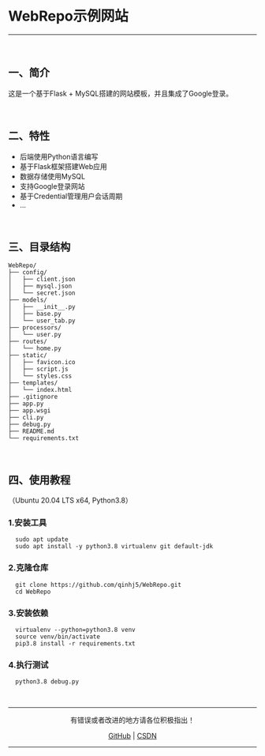 # WebRepo示例网站

---

<br/>

## 一、简介

这是一个基于Flask + MySQL搭建的网站模板，并且集成了Google登录。

<br/>

## 二、特性

* 后端使用Python语言编写
* 基于Flask框架搭建Web应用
* 数据存储使用MySQL
* 支持Google登录网站
* 基于Credential管理用户会话周期
* ...

<br/>

## 三、目录结构

```
WebRepo/
├── config/
│   ├── client.json
│   ├── mysql.json
│   └── secret.json
├── models/
│   ├── __init__.py
│   ├── base.py
│   └── user_tab.py
├── processors/
│   └── user.py
├── routes/
│   └── home.py
├── static/
│   ├── favicon.ico
│   ├── script.js
│   └── styles.css
├── templates/
│   └── index.html
├── .gitignore
├── app.py
├── app.wsgi
├── cli.py
├── debug.py
├── README.md
└── requirements.txt
```

<br/>

## 四、使用教程
（Ubuntu 20.04 LTS x64, Python3.8）

### 1.安装工具
```
  sudo apt update
  sudo apt install -y python3.8 virtualenv git default-jdk
```
### 2.克隆仓库
```
  git clone https://github.com/qinhj5/WebRepo.git
  cd WebRepo
```
### 3.安装依赖
```
  virtualenv --python=python3.8 venv
  source venv/bin/activate
  pip3.8 install -r requirements.txt
```
### 4.执行测试
```
  python3.8 debug.py
```

<br/>

---

<p align="center">有错误或者改进的地方请各位积极指出！</p>
<p align="center"><a href="https://github.com/qinhj5/WebRepo">GitHub</a> | <a href="https://blog.csdn.net/embracestar">CSDN</a></p>

---
